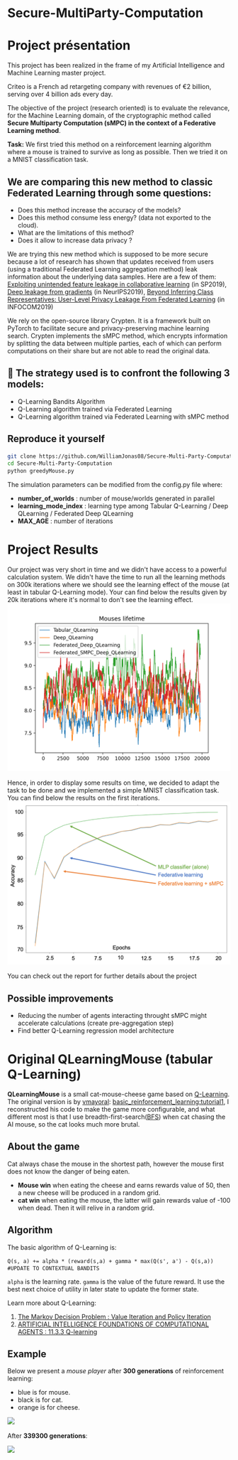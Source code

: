 # Secure-MultiParty-Computation


# Project présentation 

This project has been realized in the frame of my Artificial Intelligence and Machine Learning master project.

Criteo is a French ad retargeting company with revenues of €2 billion, serving over 4 billion ads every day.

The objective of the project (research oriented) is to evaluate the relevance, for the Machine Learning domain, of the cryptographic method called **Secure Multiparty Computation (sMPC) in the context of a Federative Learning method**.

**Task:** We first tried this method on a reinforcement learning algorithm where a mouse is trained to survive as long as possible. Then we tried it on a MNIST classification task.

## We are comparing this new method to classic Federated Learning through some questions:
- Does this method increase the accuracy of the models?
- Does this method consume less energy? (data not exported to the cloud).
- What are the limitations of this method?
- Does it allow to increase data privacy ?

We are trying this new method which is supposed to be more secure because a lot of research has shown that updates received from users (using a traditional Federated Learning aggregation method) leak information about the underlying data samples. Here are a few of them: 
[Exploiting unintended feature leakage in collaborative learning](https://arxiv.org/abs/1805.04049) (in SP2019), [Deep leakage from gradients](https://arxiv.org/abs/1906.08935) (in NeurIPS2019), [Beyond Inferring Class Representatives: User-Level Privacy Leakage From Federated Learning](https://arxiv.org/abs/1812.00535) (in INFOCOM2019)

We rely on the open-source library Crypten. It is a framework built on PyTorch to facilitate secure and privacy-preserving machine learning search. Crypten implements the sMPC method, which encrypts information by splitting the data between multiple parties, each of which can perform computations on their share but are not able to read the original data. 

## 📌 The strategy used is to confront the following 3 models: 
- Q-Learning Bandits Algorithm
- Q-Learning algorithm trained via Federated Learning
- Q-Learning algorithm trained via Federated Learning with sMPC method

## Reproduce it yourself

```bash
git clone https://github.com/WilliamJonas08/Secure-Multi-Party-Computation
cd Secure-Multi-Party-Computation
python greedyMouse.py
```

The simulation parameters can be modified from the config.py file where:
- **number_of_worlds** : number of mouse/worlds generated in parallel
- **learning_mode_index** : learning type among Tabular Q-Learning / Deep QLearning / Federated Deep QLearning
- **MAX_AGE** : number of iterations


# Project Results

Our project was very short in time and we didn't have access to a powerful calculation system. We didn't have the time to run all the learning methods on 300k iterations where we should see the learning effect of the mouse (at least in tabular Q-Learning mode). Your can find below the results given by 20k iterations where it's normal to don't see the learning effect.
![](resources/20k_results.png)

Hence, in order to display some results on time, we decided to adapt the task to be done and we implemented a simple MNIST classification task. You can find below the results on the first iterations.
![](resources/results_mnist.png)

You can check out the report for further details about the project

## Possible improvements
- Reducing the number of agents interacting throught sMPC might accelerate calculations (create pre-aggregation step)
- Find better Q-Learning regression model architecture



# Original QLearningMouse (tabular Q-Learning)

<b>QLearningMouse</b>  is a small cat-mouse-cheese game based on [Q-Learning](https://en.wikipedia.org/wiki/Q-learning). The original version is by [vmayoral](https://github.com/vmayoral): [basic_reinforcement_learning:tutorial1](https://github.com/vmayoral/basic_reinforcement_learning/tree/master/tutorial1), I reconstructed his code to make the game more configurable, and what different most is that I use breadth-first-search([BFS](https://en.wikipedia.org/wiki/Breadth-first_search)) when cat chasing the AI mouse, so the cat looks much more brutal.

## About the game
Cat always chase the mouse in the shortest path, however the mouse first does not know the danger of being eaten. 
* <b>Mouse win</b> when eating the cheese and earns rewards value of 50, then a new cheese will be produced in a random grid.
* <b>cat win</b> when eating the mouse, the latter will gain rewards value of -100 when dead. Then it will relive in a random grid.

## Algorithm  
The basic algorithm of Q-Learning is:  
```
Q(s, a) += alpha * (reward(s,a) + gamma * max(Q(s', a') - Q(s,a))
#UPDATE TO CONTEXTUAL BANDITS
```
    
```alpha``` is the learning rate.
```gamma``` is the value of the future reward.
It use the best next choice of utility in later state to update the former state. 

Learn more about Q-Learning:  
1. [The Markov Decision Problem : Value Iteration and Policy Iteration](http://ais.informatik.uni-freiburg.de/teaching/ss03/ams/DecisionProblems.pdf)  
2. [ARTIFICIAL INTELLIGENCE FOUNDATIONS OF COMPUTATIONAL AGENTS : 11.3.3 Q-learning](http://artint.info/html/ArtInt_265.html)


## Example
Below we present a *mouse player* after **300 generations** of reinforcement learning:  
* blue is for mouse.
* black is for cat.
* orange is for cheese.

![](resources/snapshot1.gif)

After **339300 generations**:  

![](resources/snapshot2.gif)

